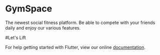 # GymSpace

The newest social fitness platform. Be able to compete with your friends daily and enjoy our various features.

#Let's Lift

For help getting started with Flutter, view our online
[documentation](https://flutter.io/).
